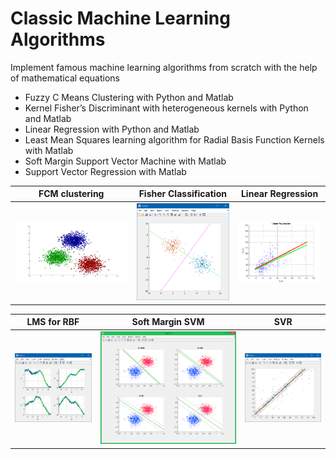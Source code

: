# Classic Machine Learning Algorithms

Implement famous machine learning algorithms from scratch with the help of mathematical equations

- Fuzzy C Means Clustering with Python and Matlab
- Kernel Fisher’s Discriminant with heterogeneous kernels with Python and Matlab
- Linear Regression with Python and Matlab
- Least Mean Squares learning algorithm for Radial Basis Function Kernels with Matlab
- Soft Margin Support Vector Machine with Matlab
- Support Vector Regression with Matlab

FCM clustering | Fisher Classification | Linear Regression
--- | --- | --- |
![Screenshot](FCM-Clustering/screenshot.png) | ![Screenshot](Fisher-Classification/screenshot.png) | ![Screenshot](Linear-Regression/screenshot.png) | 0.997% |

LMS for RBF | Soft Margin SVM | SVR
--- | --- | --- |
![Screenshot](LMS-for-RBF/screenshot.jpg) | ![Screenshot](Soft-Margin-SVM/screenshot.png) | ![Screenshot](SVR/screenshot.PNG) | 0.997% |
